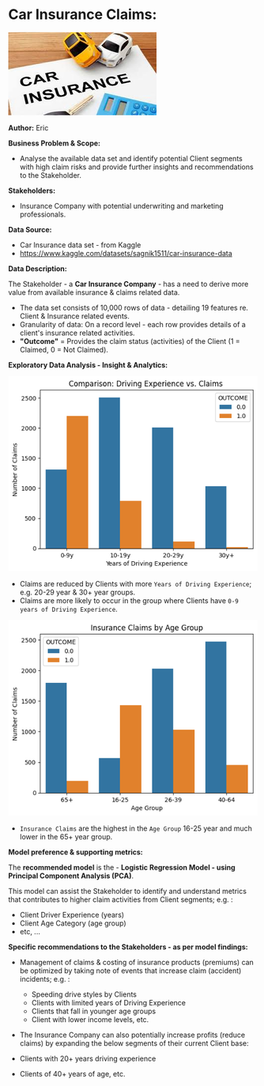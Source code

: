 # **Car Insurance Claims:**


![ReadMe Image](https://github.com/FoxEW/Car-Insurance-Claims/blob/main/Car_Insurance.jpg?raw=true)

**Author:** Eric


**Business Problem & Scope:**

- Analyse the available data set and identify potential Client segments with high claim risks and provide further insights and recommendations to the Stakeholder. 


**Stakeholders:**

- Insurance Company with potential underwriting and marketing professionals.


**Data Source:**

- Car Insurance data set - from Kaggle
- https://www.kaggle.com/datasets/sagnik1511/car-insurance-data


**Data Description:**

The Stakeholder - a **Car Insurance Company** - has a need to derive more value from available insurance & claims related data.

- The data set consists of 10,000 rows of data - detailing 19 features re. Client & Insurance related events.
- Granularity of data: On a record level - each row provides details of a client's insurance related activities.
- **"Outcome"** = Provides the claim status (activities) of the Client (1 = Claimed, 0 = Not Claimed).


**Exploratory Data Analysis - Insight & Analytics:**

![ReadMe Image](https://github.com/FoxEW/Car-Insurance-Claims/blob/main/Insurance%20Claims%20by%20Driving%20Experience.png?raw=true)

- Claims are reduced by Clients with more ```Years of Driving Experience```; e.g. 20-29 year & 30+ year groups. 
- Claims are more likely to occur in the group where Clients have ```0-9 years of Driving Experience```.

![ReadMe Image](https://github.com/FoxEW/Car-Insurance-Claims/blob/main/Insurance%20Claims%20by%20Age%20Group.png?raw=true)

- ```Insurance Claims``` are the highest in the ```Age Group``` 16-25 year and much lower in the 65+ year group.


**Model preference & supporting metrics:**

The **recommended model** is the - **Logistic Regression Model - using Principal Component Analysis (PCA)**.

This model can assist the Stakeholder to identify and understand metrics that contributes to higher claim activities from Client segments; e.g. :

- Client Driver Experience (years)
- Client Age Category (age group)
- etc, ...


**Specific recommendations to the Stakeholders - as per model findings:**

- Management of claims & costing of insurance products (premiums) can be optimized by taking note of events that increase claim (accident) incidents; e.g. :

  - Speeding drive styles by Clients 
  - Clients with limited years of Driving Experience
  - Clients that fall in younger age groups
  - Client with lower income levels, etc.
 
- The Insurance Company can also potentially increase profits (reduce claims) by expanding the below segments of their current Client base:
 - Clients with 20+ years driving experience
 - Clients of 40+ years of age, etc.
